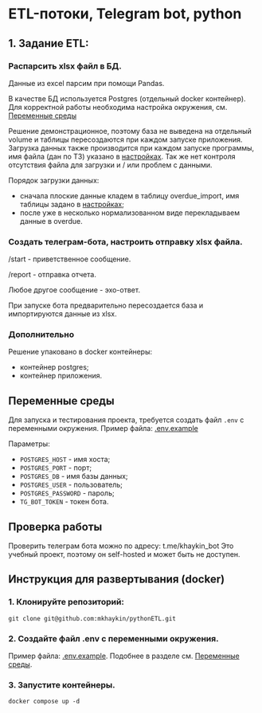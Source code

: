 # ETL-потоки, Telegram bot, python

## 1. Задание ETL:
### Распарсить xlsx файл в БД.
Данные из excel парсим при помощи Pandas.

В качестве БД используется Postgres (отдельный docker контейнер).
Для корректной работы необходима настройка окружения, см. [Переменные среды](#переменные-среды)

Решение демонстрационное, поэтому база не выведена на отдельный volume и таблицы пересоздаются 
при каждом запуске приложения.
Загрузка данных также производится при каждом запуске программы, имя файла (дан по ТЗ) указано 
в [настройках](src/settings.py). 
Так же нет контроля отсутствия файла для загрузки и / или проблем с данными.

Порядок загрузки данных:
- сначала плоские данные кладем в таблицу overdue_import, имя таблицы задано в [настройках](src/settings.py);
- после уже в несколько нормализованном виде перекладываем данные в overdue.

### Создать телеграм-бота, настроить отправку xlsx файла.
/start - приветственное сообщение.  

/report - отправка отчета.

Любое другое сообщение - эхо-ответ.

При запуске бота предварительно пересоздается база и импортируются данные из xlsx. 


### Дополнительно
Решение упаковано в docker контейнеры:
- контейнер postgres;
- контейнер приложения.

## Переменные среды
Для запуска и тестирования проекта, требуется создать файл `.env` с переменными окружения.
Пример файла: [.env.example](.env.sample)

Параметры:
- `POSTGRES_HOST` - имя хоста;
- `POSTGRES_PORT` - порт;
- `POSTGRES_DB` - имя базы данных;
- `POSTGRES_USER` - пользователь;
- `POSTGRES_PASSWORD` - пароль;
- `TG_BOT_TOKEN` - токен бота.

## Проверка работы
Проверить телеграм бота можно по адресу: t.me/khaykin_bot
Это учебный проект, поэтому он self-hosted и может быть не доступен.

## Инструкция для развертывания (docker)
### 1. Клонируйте репозиторий:
```shell
git clone git@github.com:mkhaykin/pythonETL.git
```

### 2. Создайте файл .env с переменными окружения.
Пример файла: [.env.example](.env.sample). Подобнее в разделе см. [Переменные среды](#переменные-среды).

### 3. Запустите контейнеры.
```shell
docker compose up -d
```
